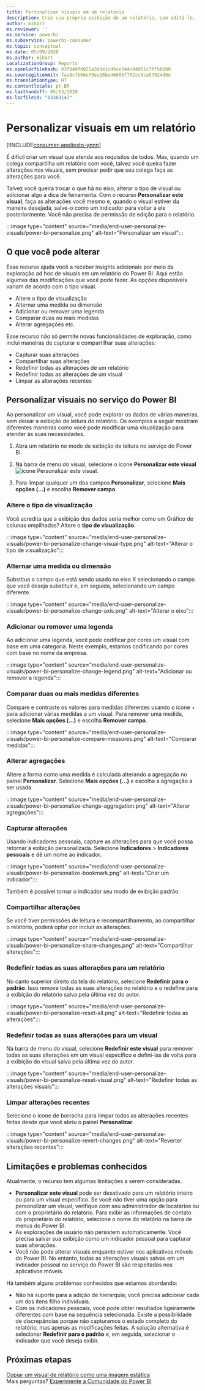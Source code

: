 ```yaml
---
title: Personalizar visuais em um relatório
description: Crie sua própria exibição de um relatório, sem editá-lo.
author: mihart
ms.reviewer: ''
ms.service: powerbi
ms.subservice: powerbi-consumer
ms.topic: conceptual
ms.date: 05/09/2020
ms.author: mihart
LocalizationGroup: Reports
ms.openlocfilehash: 83f040fd021a3d3e1cd6ce344c84051c7ff58bb0
ms.sourcegitcommit: faa8cfb66e79ea16ba46605f752cc9ca57924d0e
ms.translationtype: HT
ms.contentlocale: pt-BR
ms.lasthandoff: 05/13/2020
ms.locfileid: "83383147"
---
```

# <a name="personalize-visuals-in-a-report"></a>Personalizar visuais em um relatório

[!INCLUDE[consumer-appliesto-ynnn](../includes/consumer-appliesto-ynnn.md)]

É difícil criar um visual que atenda aos requisitos de todos. Mas, quando um colega compartilha um relatório com você, talvez você queira fazer alterações nos visuais, sem precisar pedir que seu colega faça as alterações para você. 

Talvez você queira trocar o que há no eixo, alterar o tipo de visual ou adicionar algo à dica de ferramenta. Com o recurso **Personalizar este visual**, faça as alterações você mesmo e, quando o visual estiver da maneira desejada, salve-o como um indicador para voltar a ele posteriormente. Você não precisa de permissão de edição para o relatório.

:::image type="content" source="media/end-user-personalize-visuals/power-bi-personalize.png" alt-text="Personalizar um visual":::
 
## <a name="what-you-can-change"></a>O que você pode alterar

Esse recurso ajuda você a receber insights adicionais por meio da exploração ad hoc de visuais em um relatório do Power BI. Aqui estão algumas das modificações que você pode fazer. As opções disponíveis variam de acordo com o tipo visual. 

- Altere o tipo de visualização
- Alternar uma medida ou dimensão
- Adicionar ou remover uma legenda
- Comparar duas ou mais medidas
- Alterar agregações etc.

Esse recurso não só permite novas funcionalidades de exploração, como inclui maneiras de capturar e compartilhar suas alterações:

- Capturar suas alterações
- Compartilhar suas alterações
- Redefinir todas as alterações de um relatório
- Redefinir todas as alterações de um visual
- Limpar as alterações recentes


## <a name="personalize-visuals-in-the-power-bi-service"></a>Personalizar visuais no serviço do Power BI

Ao personalizar um visual, você pode explorar os dados de várias maneiras, sem deixar a exibição de leitura do relatório. Os exemplos a seguir mostram diferentes maneiras como você pode modificar uma visualização para atender às suas necessidades. 

1. Abra um relatório no modo de exibição de leitura no serviço do Power BI.

2. Na barra de menu do visual, selecione o ícone **Personalizar este visual** ![ícone Personalizar este visual](media/end-user-personalize-visuals/power-bi-personalize-visual-icon.png). 

3. Para limpar qualquer um dos campos **Personalizar**, selecione **Mais opções (...)** e escolha **Remover campo**.

### <a name="change-the-visualization-type"></a>Altere o tipo de visualização

Você acredita que a exibição dos dados seria melhor como um Gráfico de colunas empilhadas? Altere o **tipo de visualização**.

:::image type="content" source="media/end-user-personalize-visuals/power-bi-personalize-change-visual-type.png" alt-text="Alterar o tipo de visualização":::
 
### <a name="swap-out-a-measure-or-dimension"></a>Alternar uma medida ou dimensão
Substitua o campo que está sendo usado no eixo X selecionando o campo que você deseja substituir e, em seguida, selecionando um campo diferente.

:::image type="content" source="media/end-user-personalize-visuals/power-bi-personalize-change-axis.png" alt-text="Alterar o eixo":::
 
### <a name="add-or-remove-a-legend"></a>Adicionar ou remover uma legenda
Ao adicionar uma legenda, você pode codificar por cores um visual com base em uma categoria. Neste exemplo, estamos codificando por cores com base no nome da empresa. 

:::image type="content" source="media/end-user-personalize-visuals/power-bi-personalize-change-legend.png" alt-text="Adicionar ou remover a legenda":::

### <a name="compare-two-or-more-different-measures"></a>Comparar duas ou mais medidas diferentes
Compare e contraste os valores para medidas diferentes usando o ícone + para adicionar várias medidas a um visual. Para remover uma medida, selecione **Mais opções (...)** e escolha **Remover campo**.

:::image type="content" source="media/end-user-personalize-visuals/power-bi-personalize-compare-measures.png" alt-text="Comparar medidas":::

### <a name="change-aggregations"></a>Alterar agregações
Altere a forma como uma medida é calculada alterando a agregação no painel **Personalizar**. Selecione **Mais opções (...)** e escolha a agregação a ser usada.

:::image type="content" source="media/end-user-personalize-visuals/power-bi-personalize-change-aggregation.png" alt-text="Alterar agregações":::

### <a name="capture-changes"></a>Capturar alterações 
Usando indicadores pessoais, capture as alterações para que você possa retornar à exibição personalizada. Selecione **Indicadores** > **Indicadores pessoais** e dê um nome ao indicador. 

:::image type="content" source="media/end-user-personalize-visuals/power-bi-personalize-bookmark.png" alt-text="Criar um indicador":::
 
Também é possível tornar o indicador seu modo de exibição padrão.

### <a name="share-changes"></a>Compartilhar alterações 
Se você tiver permissões de leitura e recompartilhamento, ao compartilhar o relatório, poderá optar por incluir as alterações.

:::image type="content" source="media/end-user-personalize-visuals/power-bi-personalize-share-changes.png" alt-text="Compartilhar alterações":::
 
### <a name="reset-all-your-changes-to-a-report"></a>Redefinir todas as suas alterações para um relatório

No canto superior direito da tela do relatório, selecione **Redefinir para o padrão**. Isso remove todas as suas alterações no relatório e o redefine para a exibição do relatório salva pela última vez do autor.

:::image type="content" source="media/end-user-personalize-visuals/power-bi-personalize-reset-all.png" alt-text="Redefinir todas as alterações":::
 
### <a name="reset-all-your-changes-to-a-visual"></a>Redefinir todas as suas alterações para um visual

Na barra de menu do visual, selecione **Redefinir este visual** para remover todas as suas alterações em um visual específico e defini-las de volta para a exibição do visual salva pela última vez do autor.

:::image type="content" source="media/end-user-personalize-visuals/power-bi-personalize-reset-visual.png" alt-text="Redefinir todas as alterações visuais":::
 
### <a name="clear-recent-changes"></a>Limpar alterações recentes

Selecione o ícone de borracha para limpar todas as alterações recentes feitas desde que você abriu o painel **Personalizar**.  

:::image type="content" source="media/end-user-personalize-visuals/power-bi-personalize-revert-changes.png" alt-text="Reverter alterações recentes":::

## <a name="limitations-and-known-issues"></a>Limitações e problemas conhecidos

Atualmente, o recurso tem algumas limitações a serem consideradas.

- **Personalizar este visual** pode ser desativado para um relatório inteiro ou para um visual específico. Se você não tiver uma opção para personalizar um visual, verifique com seu administrador de locatários ou com o proprietário do relatório. Para exibir as informações de contato do proprietário do relatório, selecione o nome do relatório na barra de menus do Power BI.
- As explorações de usuário não persistem automaticamente. Você precisa salvar sua exibição como um indicador pessoal para capturar suas alterações.
- Você não pode alterar visuais enquanto estiver nos aplicativos móveis do Power BI. No entanto, todas as alterações visuais salvas em um indicador pessoal no serviço do Power BI são respeitadas nos aplicativos móveis.

Há também alguns problemas conhecidos que estamos abordando:

- Não há suporte para a adição de hierarquia; você precisa adicionar cada um dos itens filho individuais.
- Com os indicadores pessoais, você pode obter resultados ligeiramente diferentes com base na sequência selecionada. Existe a possibilidade de discrepâncias porque não capturamos o estado completo do relatório, mas apenas as modificações feitas. A solução alternativa é selecionar **Redefinir para o padrão** e, em seguida, selecionar o indicador que você deseja exibir. 

## <a name="next-steps"></a>Próximas etapas
[Copiar um visual de relatório como uma imagem estática](../visuals/power-bi-visualization-copy-paste.md)    
Mais perguntas? [Experimente a Comunidade do Power BI](https://community.powerbi.com/)

